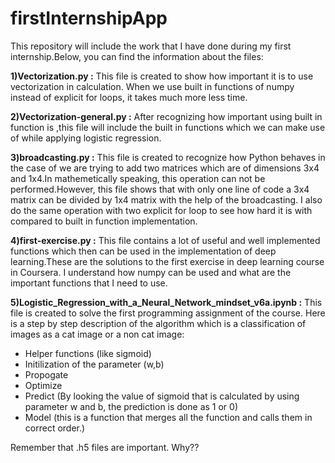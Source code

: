 # firstInternshipApp

This repository will include the work that I have done during my first internship.Below, you can find the information about the files:

**1)Vectorization.py :** This file is created to show how important it is to use vectorization in calculation. When we use built in functions of numpy instead of explicit for loops, it takes much more less time.

**2)Vectorization-general.py :** After recognizing how important using built in function is ,this file will include the built in functions which we can make use of while applying logistic regression. 

**3)broadcasting.py :** This file is created to recognize how Python behaves in the case of we are trying to add two matrices which are of dimensions 3x4 and 1x4.In mathemetically speaking, this operation can not be performed.However, this file shows that with only one line of code a 3x4 matrix can be divided by 1x4 matrix with the help of the broadcasting. I also do the same operation with two explicit for loop to see how hard it is with compared to built in function implementation.

**4)first-exercise.py :** This file contains a lot of useful and well implemented functions which then can be used in the implementation of deep learning.These are the solutions to the first exercise in deep learning course in Coursera. I understand how numpy can be used and what are the important functions that I need to use.

**5)Logistic_Regression_with_a_Neural_Network_mindset_v6a.ipynb :** This file is created to solve the first programming assignment of the course. Here is a step by step description of the algorithm which is a classification of images as a cat image or a non cat image:
  - Helper functions (like sigmoid)
  - Initilization of the parameter (w,b)
  - Propogate 
  - Optimize
  - Predict (By looking the value of sigmoid that is calculated by using parameter w and b, the prediction is done as 1 or 0)
  - Model (this is a function that merges all the function and calls them in correct order.)
  
  Remember that .h5 files are important. Why??
  
